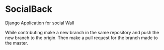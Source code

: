 # SocialBack
Django Application for social Wall

While contributing make a new branch in the same repository and push the new branch to the origin. Then make a pull request for the branch made to the master.
